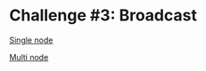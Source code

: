 # Challenge #3: Broadcast

[Single node](https://fly.io/dist-sys/3a/)


[Multi node](https://fly.io/dist-sys/3b/)
